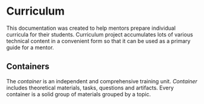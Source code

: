 # Curriculum

This documentation was created to help mentors prepare individual curricula for their students. Curriculum project
accumulates lots of various technical content in a convenient form so that it can be used as a primary guide for a
mentor.

## Containers

The *container* is an independent and comprehensive training unit. *Container* includes theoretical materials, tasks,
questions and artifacts. Every container is a solid group of materials grouped by a topic.
